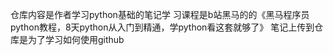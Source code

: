仓库内容是作者学习python基础的笔记学
习课程是b站黑马的的《黑马程序员python教程，8天python从入门到精通，学python看这套就够了》
笔记上传到仓库是为了学习如何使用github
